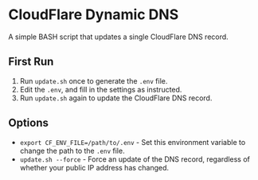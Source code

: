 # CloudFlare Dynamic DNS

A simple BASH script that updates a single CloudFlare DNS record.

## First Run

1. Run `update.sh` once to generate the `.env` file.
2. Edit the `.env`, and fill in the settings as instructed.
3. Run `update.sh` again to update the CloudFlare DNS record.

## Options

* `export CF_ENV_FILE=/path/to/.env` - Set this environment variable to change the path to the `.env` file.
* `update.sh --force` - Force an update of the DNS record, regardless of whether your public IP address has changed.